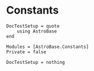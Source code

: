 # Constants

```@meta
DocTestSetup = quote
    using AstroBase
end
```

```@autodocs
Modules = [AstroBase.Constants]
Private = false
```

```@meta
DocTestSetup = nothing
```
